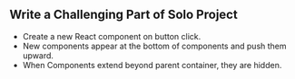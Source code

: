 
## Write a Challenging Part of Solo Project
- Create a new React component on button click.
- New components appear at the bottom of components and push them upward.
- When Components extend beyond parent container, they are hidden.
